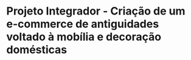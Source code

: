 # Projeto Integrador - Criação de um e-commerce de antiguidades voltado à mobília e decoração domésticas
